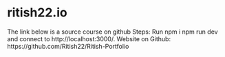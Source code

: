 # ritish22.io

 <p>The link below is a source course on github Steps: Run npm i npm run dev and connect to http://localhost:3000/. Website on Github: https://github.com/Ritish22/Ritish-Portfolio</p>
